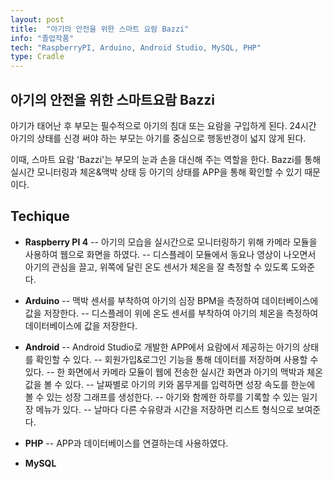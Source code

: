 ```yaml
---
layout: post
title:  "아기의 안전을 위한 스마트 요람 Bazzi"
info: "졸업작품"
tech: "RaspberryPI, Arduino, Android Studio, MySQL, PHP"
type: Cradle
---
```


## 아기의 안전을 위한 스마트요람 Bazzi
아기가 태어난 후 부모는 필수적으로 아기의 침대 또는 요람을 구입하게 된다. 24시간 아기의 상태를 신경 써야 하는 부모는 아기를 중심으로 행동반경이 넓지 않게 된다.

이때, 스마트 요람 'Bazzi'는 부모의 눈과 손을 대신해 주는 역할을 한다. Bazzi를 통해 실시간 모니터링과 체온&맥박 상태 등 아기의 상태를 APP을 통해 확인할 수 있기 때문이다.

## Techique
- **Raspberry PI 4**
-- 아기의 모습을 실시간으로 모니터링하기 위해 카메라 모듈을 사용하여 웹으로 화면을 하였다.
-- 디스플레이 모듈에서 동요나 영상이 나오면서 아기의 관심을 끌고, 위쪽에 달린 온도 센서가 체온을 잘 측정할 수 있도록 도와준다.

- **Arduino**
-- 맥박 센서를 부착하여 아기의 심장 BPM을 측정하여 데이터베이스에 값을 저장한다.
-- 디스플레이 위에 온도 센서를 부착하여 아기의 체온을 측정하여 데이터베이스에 값을 저장한다.

- **Android**
-- Android Studio로 개발한 APP에서 요람에서 제공하는 아기의 상태를 확인할 수 있다.
-- 회원가입&로그인 기능을 통해 데이터를 저장하며 사용할 수 있다.
-- 한 화면에서 카메라 모듈이 웹에 전송한 실시간 화면과 아기의 맥박과 체온 값을 볼 수 있다.
--  날짜별로 아기의 키와 몸무게를 입력하면 성장 속도를 한눈에 볼 수 있는 성장 그래프를 생성한다.
-- 아기와 함께한 하루를 기록할 수 있는 일기장 메뉴가 있다.
-- 날마다 다른 수유량과 시간을 저장하면 리스트 형식으로 보여준다.

- **PHP**
-- APP과 데이터베이스를 연결하는데 사용하였다.
- **MySQL**